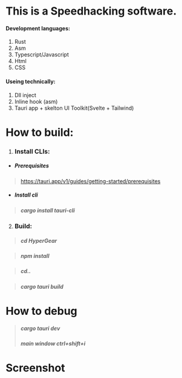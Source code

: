 # This is a Speedhacking software.
#### Development languages: 
1. Rust
2. Asm
3. Typescript/Javascript
4. Html
5. CSS
#### Useing technically:
1. Dll inject
2. Inline hook (asm)
3. Tauri app + skelton UI Toolkit(Svelte + Tailwind)


# How to build:
1. ### Install CLIs:
* ##### Prerequisites
> https://tauri.app/v1/guides/getting-started/prerequisites
* ##### Install cli
> ##### cargo install tauri-cli

2. ### Build:
> ##### cd HyperGear

> ##### npm install

> ##### cd..

> ##### cargo tauri build

# How to debug
> ##### cargo tauri dev
> ##### main window ctrl+shift+i

# Screenshot
